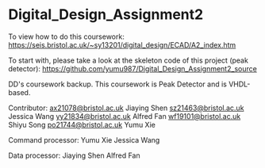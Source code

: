 # Digital_Design_Assignment2
To view how to do this coursework: https://seis.bristol.ac.uk/~sy13201/digital_design/ECAD/A2_index.htm

To start with, please take a look at the skeleton code of this project (peak detector): https://github.com/yumu987/Digital_Design_Assignment2_source

DD's coursework backup. This coursework is Peak Detector and is VHDL-based.

Contributor:
ax21078@bristol.ac.uk Jiaying Shen
sz21463@bristol.ac.uk Jessica Wang
yy21834@bristol.ac.uk Alfred Fan
wf19101@bristol.ac.uk Shiyu Song
po21744@bristol.ac.uk Yumu Xie

Command processor:
Yumu Xie
Jessica Wang

Data processor:
Jiaying Shen
Alfred Fan
